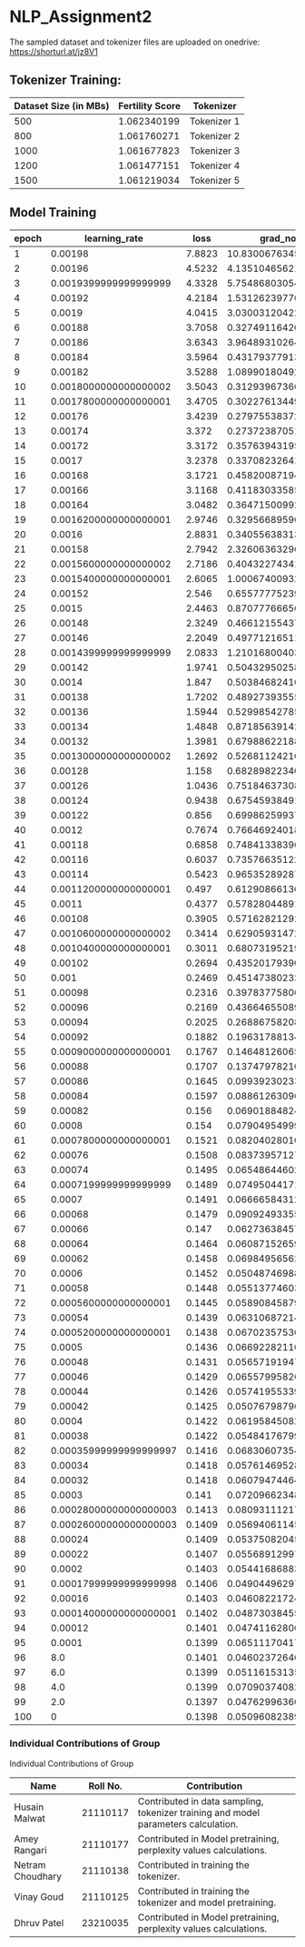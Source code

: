 # NLP_Assignment2

The sampled dataset and tokenizer files are uploaded on onedrive: https://shorturl.at/jz8V1

## Tokenizer Training:

| Dataset Size (in MBs) | Fertility Score | Tokenizer   |
| --------------------- | --------------- | ----------- |
| 500                   | 1.062340199     | Tokenizer 1 |
| 800                   | 1.061760271     | Tokenizer 2 |
| 1000                  | 1.061677823     | Tokenizer 3 |
| 1200                  | 1.061477151     | Tokenizer 4 |
| 1500                  | 1.061219034     | Tokenizer 5 |

## Model Training

| epoch | learning_rate          | loss   | grad_norm            | eval_loss          | perplexity |
| ----- | ---------------------- | ------ | -------------------- | ------------------ | ---------- |
| 1     | 0.00198                | 7.8823 | 10.83006763458252    | 5.341874122619629  |            |
| 2     | 0.00196                | 4.5232 | 4.135104656219482    | 5.084144115447998  |            |
| 3     | 0.0019399999999999999  | 4.3328 | 5.754868030548096    | 5.077797889709473  |            |
| 4     | 0.00192                | 4.2184 | 1.5312623977661133   | 5.037759304046631  |            |
| 5     | 0.0019                 | 4.0415 | 3.030031204223633    | 4.690997123718262  |            |
| 6     | 0.00188                | 3.7058 | 0.3274911642074585   | 4.8733367919921875 |            |
| 7     | 0.00186                | 3.6343 | 3.964893102645874    | 4.828609943389893  |            |
| 8     | 0.00184                | 3.5964 | 0.43179377913475037  | 4.660287857055664  |            |
| 9     | 0.00182                | 3.5288 | 1.0899018049240112   | 4.745774269104004  |            |
| 10    | 0.0018000000000000002  | 3.5043 | 0.31293967366218567  | 4.746968746185303  |            |
| 11    | 0.0017800000000000001  | 3.4705 | 0.3022761344909668   | 4.784313678741455  |            |
| 12    | 0.00176                | 3.4239 | 0.2797553837299347   | 4.777924537658691  |            |
| 13    | 0.00174                | 3.372  | 0.27372387051582336  | 4.916806221008301  |            |
| 14    | 0.00172                | 3.3172 | 0.3576394319534302   | 4.782943248748779  |            |
| 15    | 0.0017                 | 3.2378 | 0.3370823264122009   | 4.842909812927246  |            |
| 16    | 0.00168                | 3.1721 | 0.4582008719444275   | 4.923586368560791  |            |
| 17    | 0.00166                | 3.1168 | 0.411830335855484    | 4.909565448760986  |            |
| 18    | 0.00164                | 3.0482 | 0.36471500992774963  | 4.934050559997559  |            |
| 19    | 0.0016200000000000001  | 2.9746 | 0.3295668959617615   | 4.928074359893799  |            |
| 20    | 0.0016                 | 2.8831 | 0.34055638313293457  | 4.919163703918457  |            |
| 21    | 0.00158                | 2.7942 | 2.326063632965088    | 4.925785541534424  |            |
| 22    | 0.0015600000000000002  | 2.7186 | 0.4043227434158325   | 4.951541423797607  |            |
| 23    | 0.0015400000000000001  | 2.6065 | 1.0006740093231201   | 4.939196586608887  |            |
| 24    | 0.00152                | 2.546  | 0.6557777523994446   | 4.991822242736816  |            |
| 25    | 0.0015                 | 2.4463 | 0.8707776665687561   | 5.037770748138428  |            |
| 26    | 0.00148                | 2.3249 | 0.4661215543746948   | 4.9997029304504395 |            |
| 27    | 0.00146                | 2.2049 | 0.4977121651172638   | 5.0664215087890625 |            |
| 28    | 0.0014399999999999999  | 2.0833 | 1.2101680040359497   | 5.072560787200928  |            |
| 29    | 0.00142                | 1.9741 | 0.50432950258255     | 5.067237377166748  |            |
| 30    | 0.0014                 | 1.847  | 0.5038468241691589   | 5.123378276824951  |            |
| 31    | 0.00138                | 1.7202 | 0.48927393555641174  | 5.142223358154297  |            |
| 32    | 0.00136                | 1.5944 | 0.5299854278564453   | 5.186912536621094  |            |
| 33    | 0.00134                | 1.4848 | 0.8718563914299011   | 5.246255397796631  |            |
| 34    | 0.00132                | 1.3981 | 0.6798862218856812   | 5.223137378692627  |            |
| 35    | 0.0013000000000000002  | 1.2692 | 0.5268112421035767   | 5.28732442855835   |            |
| 36    | 0.00128                | 1.158  | 0.682898223400116    | 5.247048854827881  |            |
| 37    | 0.00126                | 1.0436 | 0.7518463730812073   | 5.378556251525879  |            |
| 38    | 0.00124                | 0.9438 | 0.6754593849182129   | 5.35942268371582   |            |
| 39    | 0.00122                | 0.856  | 0.6998625993728638   | 5.463707447052002  |            |
| 40    | 0.0012                 | 0.7674 | 0.7664692401885986   | 5.458903789520264  |            |
| 41    | 0.00118                | 0.6858 | 0.7484133839607239   | 5.474850654602051  |            |
| 42    | 0.00116                | 0.6037 | 0.7357663512229919   | 5.530375957489014  |            |
| 43    | 0.00114                | 0.5423 | 0.9653528928756714   | 5.5090155601501465 |            |
| 44    | 0.0011200000000000001  | 0.497  | 0.612908661365509    | 5.572904109954834  |            |
| 45    | 0.0011                 | 0.4377 | 0.5782804489135742   | 5.601387023925781  |            |
| 46    | 0.00108                | 0.3905 | 0.571628212928772    | 5.680751323699951  |            |
| 47    | 0.0010600000000000002  | 0.3414 | 0.6290593147277832   | 5.737216949462891  |            |
| 48    | 0.0010400000000000001  | 0.3011 | 0.6807319521903992   | 5.684469223022461  |            |
| 49    | 0.00102                | 0.2694 | 0.4352017939090729   | 5.724931240081787  |            |
| 50    | 0.001                  | 0.2469 | 0.45147380232810974  | 5.81417179107666   |            |
| 51    | 0.00098                | 0.2316 | 0.39783775806427     | 5.801687240600586  |            |
| 52    | 0.00096                | 0.2169 | 0.43664655089378357  | 5.922039031982422  |            |
| 53    | 0.00094                | 0.2025 | 0.2688675820827484   | 5.842624664306641  |            |
| 54    | 0.00092                | 0.1882 | 0.1963178813457489   | 5.89838171005249   |            |
| 55    | 0.0009000000000000001  | 0.1767 | 0.14648126065731049  | 5.9089179039001465 |            |
| 56    | 0.00088                | 0.1707 | 0.1374797821044922   | 5.998571395874023  |            |
| 57    | 0.00086                | 0.1645 | 0.09939230233430862  | 5.998988628387451  |            |
| 58    | 0.00084                | 0.1597 | 0.0886126309633255   | 6.020808696746826  |            |
| 59    | 0.00082                | 0.156  | 0.06901884824037552  | 6.048976898193359  |            |
| 60    | 0.0008                 | 0.154  | 0.07904954999685287  | 6.053466796875     |            |
| 61    | 0.0007800000000000001  | 0.1521 | 0.08204028010368347  | 6.08182430267334   |            |
| 62    | 0.00076                | 0.1508 | 0.08373957127332687  | 6.086550235748291  |            |
| 63    | 0.00074                | 0.1495 | 0.06548644602298737  | 6.092987537384033  |            |
| 64    | 0.0007199999999999999  | 0.1489 | 0.0749504417181015   | 6.108479976654053  |            |
| 65    | 0.0007                 | 0.1491 | 0.06666584312915802  | 6.119835376739502  |            |
| 66    | 0.00068                | 0.1479 | 0.090924933552742    | 6.116401195526123  |            |
| 67    | 0.00066                | 0.147  | 0.0627363845705986   | 6.120159149169922  |            |
| 68    | 0.00064                | 0.1464 | 0.06087152659893036  | 6.132468223571777  |            |
| 69    | 0.00062                | 0.1458 | 0.06984956562519073  | 6.151335716247559  |            |
| 70    | 0.0006                 | 0.1452 | 0.050487469881772995 | 6.143265247344971  |            |
| 71    | 0.00058                | 0.1448 | 0.055137746036052704 | 6.14772891998291   |            |
| 72    | 0.0005600000000000001  | 0.1445 | 0.058908458799123764 | 6.147255897521973  |            |
| 73    | 0.00054                | 0.1439 | 0.06310687214136124  | 6.15134859085083   |            |
| 74    | 0.0005200000000000001  | 0.1438 | 0.06702357530593872  | 6.178257465362549  |            |
| 75    | 0.0005                 | 0.1436 | 0.06692282110452652  | 6.178020477294922  |            |
| 76    | 0.00048                | 0.1431 | 0.05657191947102547  | 6.161510467529297  |            |
| 77    | 0.00046                | 0.1429 | 0.06557995826005936  | 6.1723480224609375 |            |
| 78    | 0.00044                | 0.1426 | 0.057419553399086    | 6.171828269958496  |            |
| 79    | 0.00042                | 0.1425 | 0.050767987966537476 | 6.180866718292236  |            |
| 80    | 0.0004                 | 0.1422 | 0.06195845082402229  | 6.181358337402344  |            |
| 81    | 0.00038                | 0.1422 | 0.054841767996549606 | 6.179361343383789  |            |
| 82    | 0.00035999999999999997 | 0.1416 | 0.0683060735464096   | 6.187324523925781  |            |
| 83    | 0.00034                | 0.1418 | 0.05761469528079033  | 6.189059734344482  |            |
| 84    | 0.00032                | 0.1418 | 0.06079474464058876  | 6.187809467315674  |            |
| 85    | 0.0003                 | 0.141  | 0.07209662348031998  | 6.194770336151123  |            |
| 86    | 0.00028000000000000003 | 0.1413 | 0.08093111217021942  | 6.190364360809326  |            |
| 87    | 0.00026000000000000003 | 0.1409 | 0.05694061145186424  | 6.195146083831787  |            |
| 88    | 0.00024                | 0.1409 | 0.05375082045793533  | 6.202808856964111  |            |
| 89    | 0.00022                | 0.1407 | 0.05568912997841835  | 6.201825141906738  |            |
| 90    | 0.0002                 | 0.1403 | 0.05441686883568764  | 6.201447486877441  |            |
| 91    | 0.00017999999999999998 | 0.1406 | 0.04904496297240257  | 6.201365947723389  |            |
| 92    | 0.00016                | 0.1403 | 0.04608221724629402  | 6.206197738647461  |            |
| 93    | 0.00014000000000000001 | 0.1402 | 0.048730384558439255 | 6.204916477203369  |            |
| 94    | 0.00012                | 0.1401 | 0.04741162806749344  | 6.207217693328857  |            |
| 95    | 0.0001                 | 0.1399 | 0.06511170417070389  | 6.20723295211792   |            |
| 96    | 8.0                    | 0.1401 | 0.04602372646331787  | 6.207551956176758  |            |
| 97    | 6.0                    | 0.1399 | 0.05116153135895729  | 6.209137916564941  |            |
| 98    | 4.0                    | 0.1399 | 0.07090374082326889  | 6.210533142089844  |            |
| 99    | 2.0                    | 0.1397 | 0.04762996360659599  | 6.210764408111572  |            |
| 100   | 0                      | 0.1398 | 0.05096082389354706  | -                  |            |

### Individual Contributions of Group

Individual Contributions of Group

| Name             | Roll No. | Contribution                                                                       |
| ---------------- | -------- | ---------------------------------------------------------------------------------- |
| Husain Malwat    | 21110117 | Contributed in data sampling, tokenizer training and model parameters calculation. |
| Amey Rangari     | 21110177 | Contributed in Model pretraining, perplexity values calculations.                  |
| Netram Choudhary | 21110138 | Contributed in training the tokenizer.                                             |
| Vinay Goud       | 21110125 | Contributed in training the tokenizer and model pretraining.                       |
| Dhruv Patel      | 23210035 | Contributed in Model pretraining, perplexity values calculations.                  |
